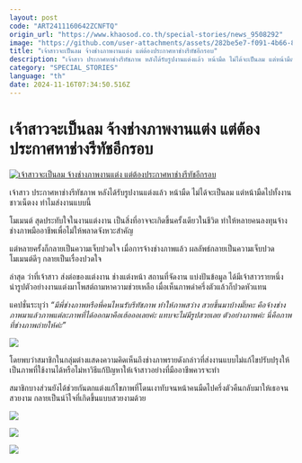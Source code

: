 ```yaml
---
layout: post
code: "ART2411160642ZCNFTQ"
origin_url: "https://www.khaosod.co.th/special-stories/news_9508292"
image: "https://github.com/user-attachments/assets/282be5e7-f091-4b66-80ab-5247747a494b"
title: "เจ้าสาวจะเป็นลม จ้างช่างภาพงานแต่ง แต่ต้องประกาศหาช่างรีทัชอีกรอบ"
description: "เจ้าสาว ประกาศหาช่างรีทัชภาพ หลังได้รับรูปงานแต่งแล้ว หน้ามืด ไม่ได้จะเป็นลม แต่หน้ามืดไปทั้งงาน ชาวเน็ตงง ทำไมส่งงานแบบนี้ "
category: "SPECIAL_STORIES"
language: "th"
date: 2024-11-16T07:34:50.516Z
---
```


# เจ้าสาวจะเป็นลม จ้างช่างภาพงานแต่ง แต่ต้องประกาศหาช่างรีทัชอีกรอบ

[![เจ้าสาวจะเป็นลม จ้างช่างภาพงานแต่ง แต่ต้องประกาศหาช่างรีทัชอีกรอบ](https://www.khaosod.co.th/wpapp/uploads/2024/11/wedding-photo.jpg "เจ้าสาวจะเป็นลม จ้างช่างภาพงานแต่ง แต่ต้องประกาศหาช่างรีทัชอีกรอบ")](https://www.khaosod.co.th/wpapp/uploads/2024/11/wedding-photo.jpg)

เจ้าสาว ประกาศหาช่างรีทัชภาพ หลังได้รับรูปงานแต่งแล้ว หน้ามืด ไม่ได้จะเป็นลม แต่หน้ามืดไปทั้งงาน ชาวเน็ตงง ทำไมส่งงานแบบนี้

โมเมนต์ สุดประทับใจในงานแต่งงาน เป็นสิ่งที่อาจจะเกิดขึ้นครั้งเดียวในชีวิต ทำให้หลายคนลงทุนจ้างช่างภาพมืออาชีพเพื่อไม่ให้พลาดจังหวะสำคัญ

แต่หลายครั้งก็กลายเป็นความเจ็บปวดใจ เมื่อการจ้างช่างภาพแล้ว ผลลัพธ์กลายเป็นความเจ็บปวด โมเมนต์ดีๆ กลายเป็นเรื่องปวดใจ

ล่าสุด ว่าที่เจ้าสาว ส่งต่อของแต่งงาน ช่างแต่งหน้า สถานที่จัดงาน แบ่งปันข้อมูล ได้มีเจ้าสาวรายหนึ่ง นำรูปตัวอย่างงานแต่งมาโพสต์ถามหาความช่วยเหลือ เมื่อเห็นภาพดำครึ่งตัวแล้วก็ปวดหัวแทน

แคปชั่นระบุว่า _“มีพี่ช่างภาพหรือพี่คนไหนรับรีทัชภาพ ทำให้ภาพสว่าง สวยขึ้นมาบ้างมั๊ยคะ คือจ้างช่างภาพมาแล้วภาพแต่ละภาพที่ได้ออกมาคือเฮ้อออเลยค่ะ แทบจะไม่มีรูปสวยเลย ตัวอย่างภาพค่ะ นี่คือภาพที่ช่างภาพถ่ายให้ค่ะ”_

[![](https://www.khaosod.co.th/wpapp/uploads/2024/11/fix-pic.jpg)](https://www.khaosod.co.th/wpapp/uploads/2024/11/fix-pic.jpg)

โดยพบว่าสมาชิกในกลุ่มต่างแสดงความคิดเห็นถึงช่างภาพรายดังกล่าวที่ส่งงานแบบไม่แก้ไขปรับปรุงให้เป็นภาพที่ใช้งานได้หรือไม่หาวิธีแก้ปัญหาให้เจ้าสาวอย่างที่มืออาชีพควรจะทำ

สมาชิกบางส่วนยังได้ช่วยกันตกแต่งแก้ไขภาพที่โดนเงาทับจนหน้าคนมืดไปครึ่งตัวคืนกลับมาให้เธอจนสวยงาม กลายเป็นนำ้ใจที่เกิดขึ้นแบบสวยงามด้วย

[![](https://www.khaosod.co.th/wpapp/uploads/2024/11/weddding-comment.jpg)](https://www.khaosod.co.th/wpapp/uploads/2024/11/weddding-comment.jpg)

[![](https://www.khaosod.co.th/wpapp/uploads/2024/11/wedding-fix2.jpg)](https://www.khaosod.co.th/wpapp/uploads/2024/11/wedding-fix2.jpg)

[![](https://www.khaosod.co.th/wpapp/uploads/2024/11/wedding-fix1.jpg)](https://www.khaosod.co.th/wpapp/uploads/2024/11/wedding-fix1.jpg)